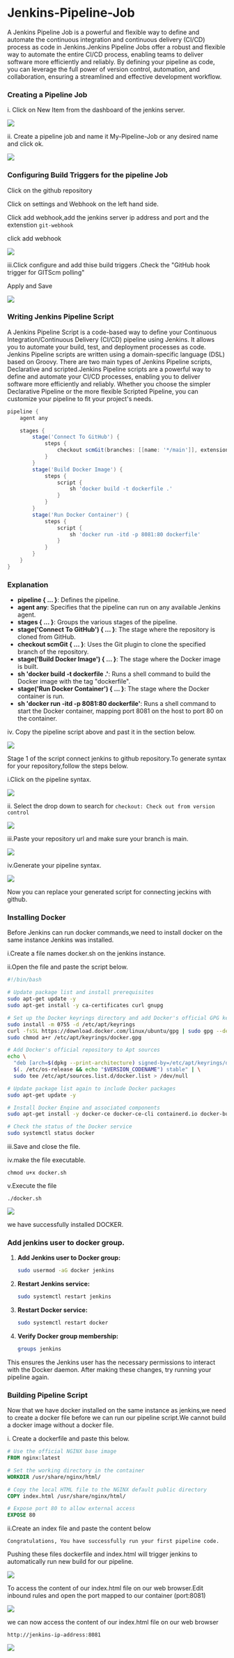 # Jenkins-Pipeline-Job

A Jenkins Pipeline Job is a powerful and flexible way to define and automate the continuous integration and continuous delivery (CI/CD) process as code in Jenkins.Jenkins Pipeline Jobs offer a robust and flexible way to automate the entire CI/CD process, enabling teams to deliver software more efficiently and reliably. By defining your pipeline as code, you can leverage the full power of version control, automation, and collaboration, ensuring a streamlined and effective development workflow.


### Creating a Pipeline Job

i. Click on New Item from the dashboard of the jenkins server.

![](./img/j1.png)

ii. Create a pipeline job and name it My-Pipeline-Job or any desired name and click ok.

![](./img/j2.png)

### Configuring Build Triggers for the pipeline Job

Click on the github repository

Click on settings and Webhook on the left hand side.

Click add webhook,add the jenkins server ip address and port and the extenstion `git-webhook`

click add webhook

![](./img/j3.png)


iii.Click configure and add thise build triggers .Check the "GitHub hook trigger for GITScm polling"

Apply and Save

![](./img/j5.png)


### Writing Jenkins Pipeline Script

A Jenkins Pipeline Script is a code-based way to define your Continuous Integration/Continuous Delivery (CI/CD) pipeline using Jenkins. It allows you to automate your build, test, and deployment processes as code. Jenkins Pipeline scripts are written using a domain-specific language (DSL) based on Groovy. There are two main types of Jenkins Pipeline scripts, Declarative and scripted.Jenkins Pipeline scripts are a powerful way to define and automate your CI/CD processes, enabling you to deliver software more efficiently and reliably. Whether you choose the simpler Declarative Pipeline or the more flexible Scripted Pipeline, you can customize your pipeline to fit your project's needs.


```groovy
pipeline {
    agent any

    stages {
        stage('Connect To GitHub') {
            steps {
                checkout scmGit(branches: [[name: '*/main']], extensions: [], userRemoteConfigs: [[url: 'https://github.com/Edward-okoto/Jenkins-Pipeline-Job.git']])
            }
        }
        stage('Build Docker Image') {
            steps {
                script {
                    sh 'docker build -t dockerfile .'
                }
            }
        }
        stage('Run Docker Container') {
            steps {
                script {
                    sh 'docker run -itd -p 8081:80 dockerfile'
                }
            }
        }
    }
}
```

### Explanation

- **pipeline { ... }**: Defines the pipeline.
- **agent any**: Specifies that the pipeline can run on any available Jenkins agent.
- **stages { ... }**: Groups the various stages of the pipeline.
- **stage('Connect To GitHub') { ... }**: The stage where the repository is cloned from GitHub.
- **checkout scmGit { ... }**: Uses the Git plugin to clone the specified branch of the repository.
- **stage('Build Docker Image') { ... }**: The stage where the Docker image is built.
- **sh 'docker build -t dockerfile .'**: Runs a shell command to build the Docker image with the tag "dockerfile".
- **stage('Run Docker Container') { ... }**: The stage where the Docker container is run.
- **sh 'docker run -itd -p 8081:80 dockerfile'**: Runs a shell command to start the Docker container, mapping port 8081 on the host to port 80 on the container.

iv. Copy the pipeline script above and past it in the section below.

![](./img/j6.png)

Stage 1 of the script connect jenkins to github repository.To generate syntax for your repository,follow the steps below.

i.Click on the pipeline syntax.

![](./img/j7.png)

ii. Select the drop down to search for `checkout: Check out from version control`

![](./img/j8.png)

iii.Paste your repository url and make sure your branch is main.

![](./img/j9.png)

iv.Generate your pipeline syntax.

![](./img/j10.png)

Now you can replace your generated script for connecting jeckins with github.

### Installing Docker

Before Jenkins can run docker commands,we need to install docker on the same instance Jenkins was installed.

i.Create a file names docker.sh on the jenkins instance.

ii.Open the file and paste the script below.

```bash
#!/bin/bash

# Update package list and install prerequisites
sudo apt-get update -y
sudo apt-get install -y ca-certificates curl gnupg

# Set up the Docker keyrings directory and add Docker's official GPG key
sudo install -m 0755 -d /etc/apt/keyrings
curl -fsSL https://download.docker.com/linux/ubuntu/gpg | sudo gpg --dearmor -o /etc/apt/keyrings/docker.gpg
sudo chmod a+r /etc/apt/keyrings/docker.gpg

# Add Docker's official repository to Apt sources
echo \
  "deb [arch=$(dpkg --print-architecture) signed-by=/etc/apt/keyrings/docker.gpg] https://download.docker.com/linux/ubuntu \
  $(. /etc/os-release && echo "$VERSION_CODENAME") stable" | \
  sudo tee /etc/apt/sources.list.d/docker.list > /dev/null

# Update package list again to include Docker packages
sudo apt-get update -y

# Install Docker Engine and associated components
sudo apt-get install -y docker-ce docker-ce-cli containerd.io docker-buildx-plugin docker-compose-plugin

# Check the status of the Docker service
sudo systemctl status docker
```


iii.Save and close the file.

iv.make the file executable.

    chmod u+x docker.sh

v.Execute the file

    ./docker.sh

![](./img/j11.png)

we have successfully installed DOCKER.

### Add jenkins user to docker group.


1. **Add Jenkins user to Docker group:**
   ```bash
   sudo usermod -aG docker jenkins
   ```

2. **Restart Jenkins service:**
   ```bash
   sudo systemctl restart jenkins
   ```

3. **Restart Docker service:**
   ```bash
   sudo systemctl restart docker
   ```

4. **Verify Docker group membership:**
   ```bash
   groups jenkins
   ```

This ensures the Jenkins user has the necessary permissions to interact with the Docker daemon. After making these changes, try running your pipeline again.

### Building Pipeline Script

Now that we have docker installed on the same instance as jenkins,we need to create a docker file before we can run our pipeline script.We cannot build a docker image without a docker file.

i. Create a dockerfile and paste this below.


```Dockerfile
# Use the official NGINX base image
FROM nginx:latest

# Set the working directory in the container
WORKDIR /usr/share/nginx/html/

# Copy the local HTML file to the NGINX default public directory
COPY index.html /usr/share/nginx/html/

# Expose port 80 to allow external access
EXPOSE 80
```

ii.Create an index file and paste the content below

    Congratulations, You have successfully run your first pipeline code.

Pushing these files dockerfile and index.html will trigger jenkins to automatically run new build for our pipeline.

![](./img/j13.png)

To access the content of our index.html file on our web browser.Edit inbound rules and open the port mapped to our container (port:8081)

![](./img/j12.png)

we can now access the content of our index.html file on our web browser

    http://jenkins-ip-address:8081


![](./img/j14.png)






